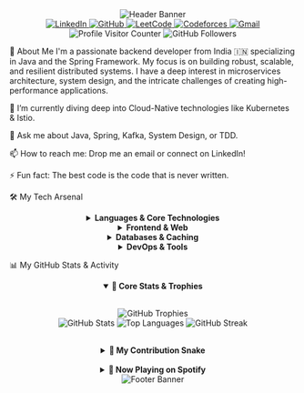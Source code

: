 <!-- Header Banner -->

<div align="center">
<img src="https://www.google.com/search?q=https://capsule-render.vercel.app/api%3Ftype%3Dwaving%26color%3Dgradient%26gradient%3D0:8A2BE2,100:4B0082%26height%3D280%26section%3Dheader%26text%3DUjjawal%2520Vishwakarma%26fontSize%3D70%26fontColor%3Dffffff%26animation%3DfadeIn,twinkling%26fontAlignY%3D35%26desc%3DBackend%2520Developer%2520%257C%2520Java%2520%2526%2520Spring%26descAlignY%3D51%26descAlign%3D68" alt="Header Banner"/>
</div>

<!-- Socials and Profile Stats -->

<div align="center">
<a href="https://www.linkedin.com/in/ujjawal-vishwakarma-aba5b6303/" target="_blank">
<img src="https://img.shields.io/badge/LinkedIn-0A66C2?style=for-the-badge&logo=linkedin&logoColor=white" alt="LinkedIn"/>
</a>
<a href="https://github.com/ujjawalTHEBATMAN" target="_blank">
<img src="https://img.shields.io/badge/GitHub-181717?style=for-the-badge&logo=github&logoColor=white" alt="GitHub"/>
</a>
<a href="https://leetcode.com/ujjawalMvishwakarma/" target="_blank">
<img src="https://img.shields.io/badge/LeetCode-000000?style=for-the-badge&logo=LeetCode&logoColor=yellow" alt="LeetCode"/>
</a>
<a href="https://codeforces.com/profile/kriujjbhu" target="_blank">
<img src="https://img.shields.io/badge/Codeforces-1F8ACB?style=for-the-badge&logo=Codeforces&logoColor=white" alt="Codeforces"/>
</a>
<a href="mailto:ujjawal.vishwakarma.dev@gmail.com" target="_blank"> <!-- Remember to replace with your actual email -->
<img src="https://img.shields.io/badge/Gmail-D14836?style=for-the-badge&logo=gmail&logoColor=white" alt="Gmail"/>
</a>
<br/>
<img src="https://komarev.com/ghpvc/?username=ujjawalTHEBATMAN&style=flat-square&color=blue" alt="Profile Visitor Counter"/>
<img src="https://img.shields.io/github/followers/ujjawalTHEBATMAN?label=Followers&style=social" alt="GitHub Followers"/>
</div>

👋 About Me
I'm a passionate backend developer from India 🇮🇳 specializing in Java and the Spring Framework. My focus is on building robust, scalable, and resilient distributed systems. I have a deep interest in microservices architecture, system design, and the intricate challenges of creating high-performance applications.

🌱 I’m currently diving deep into Cloud-Native technologies like Kubernetes & Istio.

💬 Ask me about Java, Spring, Kafka, System Design, or TDD.

📫 How to reach me: Drop me an email or connect on LinkedIn!

⚡ Fun fact: The best code is the code that is never written.

🛠️ My Tech Arsenal
<div align="center">
<details>
<summary><strong>Languages & Core Technologies</strong></summary>
<p align="center">
<img src="https://skillicons.dev/icons?i=java,spring,kafka,maven,git" alt="Languages & Core Technologies"/>
</p>
</details>
<details>
<summary><strong>Frontend & Web</strong></summary>
<p align="center">
<img src="https://skillicons.dev/icons?i=javascript,html,css,react,bootstrap" alt="Frontend & Web"/>
</p>
</details>
<details>
<summary><strong>Databases & Caching</strong></summary>
<p align="center">
<img src="https://skillicons.dev/icons?i=postgres,mysql,redis,mongodb" alt="Databases & Caching"/>
</p>
</details>
<details>
<summary><strong>DevOps & Tools</strong></summary>
<p align="center">
<img src="https://skillicons.dev/icons?i=docker,kubernetes,jenkins,postman,idea,linux" alt="DevOps & Tools"/>
</p>
</details>
</div>

📊 My GitHub Stats & Activity
<div align="center">
<details open>
<summary><strong>🚀 Core Stats & Trophies</strong></summary>
<br/>
<p align="center">
<img src="https://www.google.com/search?q=https://github-profile-trophy.vercel.app/%3Fusername%3DujjawalTHEBATMAN%26theme%3Dtokyonight%26no-frame%3Dfalse%26no-bg%3Dtrue%26margin-w%3D4" alt="GitHub Trophies" />
<br>
<img src="https://github-readme-stats.vercel.app/api?username=ujjawalTHEBATMAN&theme=tokyonight&hide_border=false&include_all_commits=true&count_private=true" alt="GitHub Stats" />
<img src="https://github-readme-stats.vercel.app/api/top-langs/?username=ujjawalTHEBATMAN&theme=tokyonight&hide_border=false&include_all_commits=true&count_private=true&layout=compact" alt="Top Languages" />
<img src="https://streak-stats.demolab.com?user=ujjawalTHEBATMAN&theme=tokyonight&hide_border=false" alt="GitHub Streak" />
</p>
</details>
<br/>
<details>
<summary><strong>🐍 My Contribution Snake</strong></summary>
<br/>
<p align="center">
<!-- This image is dynamically generated by a GitHub Action -->
<img src="https://raw.githubusercontent.com/ujjawalTHEBATMAN/ujjawalTHEBATMAN/output/github-contribution-grid-snake-dark.svg" alt="Snake Contribution Graph" />
</p>
</details>
<br/>
<details>
<summary><strong>🎵 Now Playing on Spotify</strong></summary>
<br/>
<p align="center">
<img src="https://novatorem.vercel.app/api/spotify" alt="Spotify Now Playing" width="350">
</p>
</details>
</div>

<!-- Footer Banner -->

<div align="center">
<img src="https://www.google.com/search?q=https://capsule-render.vercel.app/api%3Ftype%3Dwaving%26color%3Dauto%26gradient%3D0:8A2BE2,100:4B0082%26height%3D150%26section%3Dfooter%26text%3DThanks%2520for%2520visiting!%26fontSize%3D30%26fontColor%3Dffffff" alt="Footer Banner"/>
</div>
